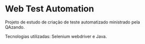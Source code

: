 # Web Test Automation
Projeto de estudo de criação de teste automatizado ministrado pela QAzando.

Tecnologias utilizadas: Selenium webdriver e Java.

